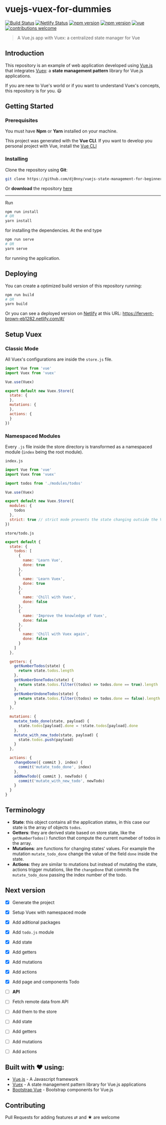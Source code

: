 # vuejs-vuex-for-dummies 

[![Build Status](https://travis-ci.org/dj0nny/vuejs-vuex-for-dummies.svg?branch=develop)](https://travis-ci.org/dj0nny/vuejs-vuex-for-dummies)
[![Netlify Status](https://api.netlify.com/api/v1/badges/08ce4f64-a273-48c6-82b5-869a7c4562c6/deploy-status)](https://app.netlify.com/sites/fervent-brown-eb1282/deploys)
[![npm version](https://badge.fury.io/js/vue.svg)](https://badge.fury.io/js/vue)
[![npm version](https://badge.fury.io/js/vuex.svg)](https://badge.fury.io/js/vuex)
[![vue](https://img.shields.io/badge/build%20with-vue-blue.svg)](https://img.shields.io/badge/build%20with-vue-blue.svg)
[![contributions welcome](https://img.shields.io/badge/contributions-welcome-brightgreen.svg?style=flat)](https://github.com/dwyl/esta/issues)

> A Vue.js app with Vuex: a centralized state manager for Vue

## Introduction

This repository is an example of web application developed using [Vue.js](https://vuejs.org/) that integrates [Vuex](https://vuex.vuejs.org/): a __state management pattern__ library for Vue.js applications.

If you are new to Vue's world or if you want to understand Vuex's concepts, this repository is for you. :smiley:

## Getting Started

### Prerequisites

You must have __Npm__ or __Yarn__ installed on your machine.

This project was generated with the __Vue CLI__. If you want to develop you personal project with Vue, install the [Vue CLI](https://cli.vuejs.org/) 

### Installing

Clone the repository using __Git__:
```bash
git clone https://github.com/dj0nny/vuejs-state-management-for-beginners.git
```

Or __download__ the repository [here](https://github.com/dj0nny/vuejs-vuex-for-dummies/archive/develop.zip)

---

Run 

```bash
npm run install
# OR
yarn install
```

for installing the dependencies. At the end type 

```bash
npm run serve
# OR
yarn serve
```

for running the application.

## Deploying

You can create a optimized build version of this repository running:

```bash
npm run build
# OR
yarn build
```
Or you can see a deployed version on [Netlify](https://netlify.com) at this URL: https://fervent-brown-eb1282.netlify.com/#/


## Setup Vuex

### Classic Mode

All Vuex's configurations are inside the `store.js` file.

```js
import Vue from 'vue'
import Vuex from 'vuex'

Vue.use(Vuex)

export default new Vuex.Store({
  state: {
  },
  mutations: {
  },
  actions: {
  }
})
```

### Namespaced Modules

Every `.js` file inside the store directory is transformed as a namespaced module (`index` being the root module).

`index.js`

```js
import Vue from 'vue'
import Vuex from 'vuex'

import todos from './modules/todos'

Vue.use(Vuex)

export default new Vuex.Store({
  modules: {
    todos
  },
  strict: true // strict mode prevents the state changing outside the Vuex store
})

```

`store/todo.js`

```js
export default {
  state: {
    todos: [
      {
        name: 'Learn Vue',
        done: true
      },
      {
        name: 'Learn Vuex',
        done: true
      },
      {
        name: 'Chill with Vuex',
        done: false
      },
      {
        name: 'Improve the knowledge of Vuex',
        done: false
      },
      {
        name: 'Chill with Vuex again',
        done: false
      }
    ]
  },

  getters: {
    getNumberTodos(state) {
      return state.todos.length
    },
    getNumberDoneTodos(state) {
      return state.todos.filter((todos) => todos.done == true).length
    },
    getNumberUndoneTodos(state) {
      return state.todos.filter((todos) => todos.done == false).length
    }
  },

  mutations: {
    mutate_todo_done(state, payload) {
      state.todos[payload].done = !state.todos[payload].done
    },
    mutate_with_new_todo(state, payload) {
      state.todos.push(payload)
    }
  },

  actions: {
    changeDone({ commit }, index) {
      commit('mutate_todo_done', index)
    },
    addNewTodo({ commit }, newTodo) {
      commit('mutate_with_new_todo', newTodo)
    }
  }
}
```

## Terminology


* __State__: this object contains all the application states, in this case our state is the array of objects `todos`.
* __Getters__: they are derived state based on store state, like the `getNumberTodos()` function that compute the current numeber of todos in the array.
* __Mutations__: are functions for changing states' values. For example the mutation `mutate_todo_done` change the value of the field `done` inside the state.
* __Actions__: they are similar to mutations but instead of mutating the state, actions trigger mutations, like the `changeDone` that commits the `mutate_todo_done` passing the index number of the todo.

## Next version

* [x] Generate the project
* [x] Setup Vuex with namespaced mode
* [x] Add aditional packages
* [x] Add `todo.js` module
* [x] Add state
* [x] Add getters
* [x] Add mutations
* [x] Add actions
* [x] Add page and components Todo
* [ ] __API__
* [ ] Fetch remote data from API
* [ ] Add them to the store
* [ ] Add state
* [ ] Add getters
* [ ] Add mutations
* [ ] Add actions



## Built with ❤ using:

* [Vue.js](https://vuejs.org/) - A Javascript framework
* [Vuex](https://vuex.vuejs.org/) - A state management pattern library for Vue.js applications
* [Bootstrap Vue](https://bootstrap-vue.js.org/) - Bootstrap components for Vue.js

## Contributing

Pull Requests for adding features ⇄ and ★ are welcome
